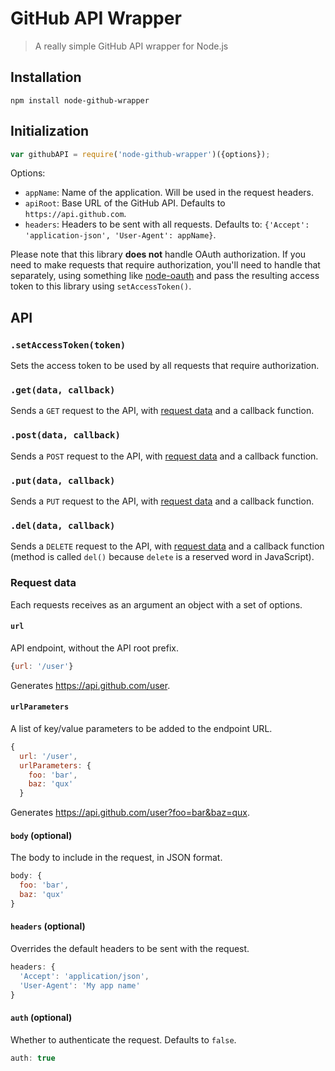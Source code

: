 # GitHub API Wrapper

> A really simple GitHub API wrapper for Node.js

## Installation

```
npm install node-github-wrapper
```

## Initialization

```javascript
var githubAPI = require('node-github-wrapper')({options});
```

Options:

- `appName`: Name of the application. Will be used in the request headers.
- `apiRoot`: Base URL of the GitHub API. Defaults to `https://api.github.com`.
- `headers`: Headers to be sent with all requests. Defaults to: `{'Accept': 'application-json', 'User-Agent': appName}`.

Please note that this library **does not** handle OAuth authorization. If you need to make requests that require authorization, you'll need to handle that separately, using something like [node-oauth](https://github.com/ciaranj/node-oauth) and pass the resulting access token to this library using `setAccessToken()`.

## API

### `.setAccessToken(token)`

Sets the access token to be used by all requests that require authorization.

### `.get(data, callback)`

Sends a `GET` request to the API, with [request data](#request-data) and a callback function.

### `.post(data, callback)`

Sends a `POST` request to the API, with [request data](#request-data) and a callback function.

### `.put(data, callback)`

Sends a `PUT` request to the API, with [request data](#request-data) and a callback function.

### `.del(data, callback)`

Sends a `DELETE` request to the API, with [request data](#request-data) and a callback function (method is called `del()` because `delete` is a reserved word in JavaScript).

### Request data

Each requests receives as an argument an object with a set of options.

#### `url`

API endpoint, without the API root prefix.

```javascript
{url: '/user'}
```

Generates https://api.github.com/user.

#### `urlParameters`

A list of key/value parameters to be added to the endpoint URL.

```javascript
{
  url: '/user',
  urlParameters: {
    foo: 'bar',
    baz: 'qux'
  }
```

Generates https://api.github.com/user?foo=bar&baz=qux.

#### `body` (optional)

The body to include in the request, in JSON format.

```javascript
body: {
  foo: 'bar',
  baz: 'qux'
}
```

#### `headers` (optional)

Overrides the default headers to be sent with the request.

```javascript
headers: {
  'Accept': 'application/json',
  'User-Agent': 'My app name'
}
```

#### `auth` (optional)

Whether to authenticate the request. Defaults to `false`.

```javascript
auth: true
```

